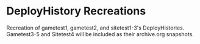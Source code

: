 # DeployHistory Recreations
Recreation of gametest1, gametest2, and sitetest1-3's DeployHistories. Gametest3-5 and Sitetest4 will be included as their archive.org snapshots.
